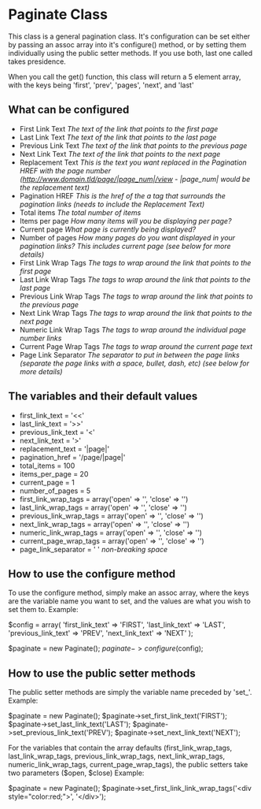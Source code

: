 #  Paginate Class

This class is a general pagination class. It's configuration can be set either by passing an assoc array into it's configure() method, or by setting them individually using the public setter methods. If you use both, last one called takes presidence.

When you call the get() function, this class will return a 5 element array, with the keys being 'first', 'prev', 'pages', 'next', and 'last'

## What can be configured
- First Link Text *The text of the link that points to the first page*
- Last Link Text *The text of the link that points to the last page*
- Previous Link Text *The text of the link that points to the previous page*
- Next Link Text *The text of the link that points to the next page*
- Replacement Text *This is the text you want replaced in the Pagination HREF with the page number (http://www.domain.tld/page/|page_num|/view - |page_num| would be the replacement text)*
- Pagination HREF *This is the href of the a tag that surrounds the pagination links (needs to include the Replacement Text)*
- Total items *The total number of items*
- Items per page *How many items will you be displaying per page?*
- Current page *What page is currently being displayed?*
- Number of pages *How many pages do you want displayed in your pagination links? This includes current page (see below for more details)*
- First Link Wrap Tags *The tags to wrap around the link that points to the first page*
- Last Link Wrap Tags *The tags to wrap around the link that points to the last page*
- Previous Link Wrap Tags *The tags to wrap around the link that points to the previous page*
- Next Link Wrap Tags *The tags to wrap around the link that points to the next page*
- Numeric Link Wrap Tags *The tags to wrap around the individual page number links*
- Current Page Wrap Tags *The tags to wrap around the current page text*
- Page Link Separator *The separator to put in between the page links (separate the page links with a space, bullet, dash, etc) (see below for more details)*

## The variables and their default values
- first_link_text = '<<'
- last_link_text = '>>'
- previous_link_text = '<'
- next_link_text = '>'
- replacement_text = '|page|'
- pagination_href = '/page/|page|'
- total_items = 100
- items_per_page = 20
- current_page = 1
- number_of_pages = 5
- first_link_wrap_tags = array('open' => '', 'close' => '')
- last_link_wrap_tags = array('open' => '', 'close' => '')
- previous_link_wrap_tags = array('open' => '', 'close' => '')
- next_link_wrap_tags = array('open' => '', 'close' => '')
- numeric_link_wrap_tags = array('open' => '', 'close' => '')
- current_page_wrap_tags = array('open' => '', 'close' => '')
- page_link_separator = '&nbsp;' *non-breaking space*

## How to use the configure method
To use the configure method, simply make an assoc array, where the keys are the variable name you want to set, and the values are what you wish to set them to.
Example:

$config = array(
	'first_link_text' => 'FIRST',
	'last_link_text' => 'LAST',
	'previous_link_text' => 'PREV',
	'next_link_text' => 'NEXT'
);

$paginate = new Paginate();
$paginate->configure($config);

## How to use the public setter methods
The public setter methods are simply the variable name preceded by 'set_'.
Example:

$paginate = new Paginate();
$paginate->set_first_link_text('FIRST');
$paginate->set_last_link_text('LAST');
$paginate->set_previous_link_text('PREV');
$paginate->set_next_link_text('NEXT');

For the variables that contain the array defaults (first_link_wrap_tags, last_link_wrap_tags, previous_link_wrap_tags, next_link_wrap_tags, numeric_link_wrap_tags, current_page_wrap_tags), the public setters take two parameters ($open, $close)
Example:

$paginate = new Paginate();
$paginate->set_first_link_link_wrap_tags('&lt;div style="color:red;"&gt;', '&lt;/div&gt;');

